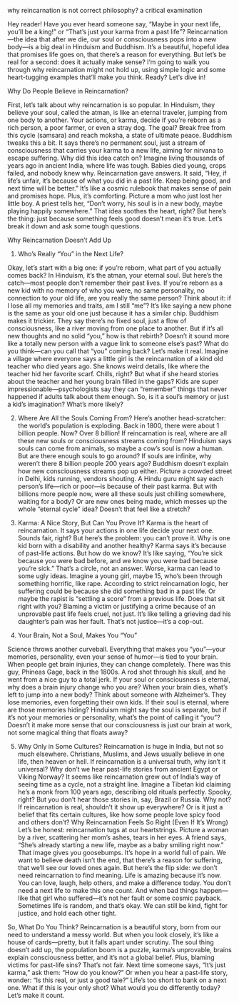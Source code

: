 why reincarnation is not correct philosophy? a critical examination

Hey reader! Have you ever heard someone say, “Maybe in your next life, you’ll be a king!” or “That’s just your karma from a past life”? Reincarnation—the idea that after we die, our soul or consciousness pops into a new body—is a big deal in Hinduism and Buddhism. It’s a beautiful, hopeful idea that promises life goes on, that there’s a reason for everything. But let’s be real for a second: does it actually make sense? I’m going to walk you through why reincarnation might not hold up, using simple logic and some heart-tugging examples that’ll make you think. Ready? Let’s dive in!


Why Do People Believe in Reincarnation?

First, let’s talk about why reincarnation is so popular. In Hinduism, they believe your soul, called the atman, is like an eternal traveler, jumping from one body to another. Your actions, or karma, decide if you’re reborn as a rich person, a poor farmer, or even a stray dog. The goal? Break free from this cycle (samsara) and reach moksha, a state of ultimate peace. Buddhism tweaks this a bit. It says there’s no permanent soul, just a stream of consciousness that carries your karma to a new life, aiming for nirvana to escape suffering.
Why did this idea catch on? Imagine living thousands of years ago in ancient India, where life was tough. Babies died young, crops failed, and nobody knew why. Reincarnation gave answers. It said, “Hey, if life’s unfair, it’s because of what you did in a past life. Keep being good, and next time will be better.” It’s like a cosmic rulebook that makes sense of pain and promises hope. Plus, it’s comforting. Picture a mom who just lost her little boy. A priest tells her, “Don’t worry, his soul is in a new body, maybe playing happily somewhere.” That idea soothes the heart, right?
But here’s the thing: just because something feels good doesn’t mean it’s true. Let’s break it down and ask some tough questions.

Why Reincarnation Doesn’t Add Up

1. Who’s Really “You” in the Next Life?

Okay, let’s start with a big one: if you’re reborn, what part of you actually comes back? In Hinduism, it’s the atman, your eternal soul. But here’s the catch—most people don’t remember their past lives. If you’re reborn as a new kid with no memory of who you were, no same personality, no connection to your old life, are you really the same person? Think about it: if I lose all my memories and traits, am I still “me”? It’s like saying a new phone is the same as your old one just because it has a similar chip.
Buddhism makes it trickier. They say there’s no fixed soul, just a flow of consciousness, like a river moving from one place to another. But if it’s all new thoughts and no solid “you,” how is that rebirth? Doesn’t it sound more like a totally new person with a vague link to someone else’s past? What do you think—can you call that “you” coming back?
Let’s make it real. Imagine a village where everyone says a little girl is the reincarnation of a kind old teacher who died years ago. She knows weird details, like where the teacher hid her favorite scarf. Chills, right? But what if she heard stories about the teacher and her young brain filled in the gaps? Kids are super impressionable—psychologists say they can “remember” things that never happened if adults talk about them enough. So, is it a soul’s memory or just a kid’s imagination? What’s more likely?


2. Where Are All the Souls Coming From?
Here’s another head-scratcher: the world’s population is exploding. Back in 1800, there were about 1 billion people. Now? Over 8 billion! If reincarnation is real, where are all these new souls or consciousness streams coming from? Hinduism says souls can come from animals, so maybe a cow’s soul is now a human. But are there enough souls to go around? If souls are infinite, why weren’t there 8 billion people 200 years ago? Buddhism doesn’t explain how new consciousness streams pop up either.
Picture a crowded street in Delhi, kids running, vendors shouting. A Hindu guru might say each person’s life—rich or poor—is because of their past karma. But with billions more people now, were all these souls just chilling somewhere, waiting for a body? Or are new ones being made, which messes up the whole “eternal cycle” idea? Doesn’t that feel like a stretch?


3. Karma: A Nice Story, But Can You Prove It?
Karma is the heart of reincarnation. It says your actions in one life decide your next one. Sounds fair, right? But here’s the problem: you can’t prove it. Why is one kid born with a disability and another healthy? Karma says it’s because of past-life actions. But how do we know? It’s like saying, “You’re sick because you were bad before, and we know you were bad because you’re sick.” That’s a circle, not an answer.
Worse, karma can lead to some ugly ideas. Imagine a young girl, maybe 15, who’s been through something horrific, like rape. According to strict reincarnation logic, her suffering could be because she did something bad in a past life. Or maybe the rapist is “settling a score” from a previous life. Does that sit right with you? Blaming a victim or justifying a crime because of an unprovable past life feels cruel, not just. It’s like telling a grieving dad his daughter’s pain was her fault. That’s not justice—it’s a cop-out.


4. Your Brain, Not a Soul, Makes You “You”

Science throws another curveball. Everything that makes you “you”—your memories, personality, even your sense of humor—is tied to your brain. When people get brain injuries, they can change completely. There was this guy, Phineas Gage, back in the 1800s. A rod shot through his skull, and he went from a nice guy to a total jerk. If your soul or consciousness is eternal, why does a brain injury change who you are? When your brain dies, what’s left to jump into a new body?
Think about someone with Alzheimer’s. They lose memories, even forgetting their own kids. If their soul is eternal, where are those memories hiding? Hinduism might say the soul is separate, but if it’s not your memories or personality, what’s the point of calling it “you”? Doesn’t it make more sense that our consciousness is just our brain at work, not some magical thing that floats away?


5. Why Only in Some Cultures?
Reincarnation is huge in India, but not so much elsewhere. Christians, Muslims, and Jews usually believe in one life, then heaven or hell. If reincarnation is a universal truth, why isn’t it universal? Why don’t we hear past-life stories from ancient Egypt or Viking Norway? It seems like reincarnation grew out of India’s way of seeing time as a cycle, not a straight line.
Imagine a Tibetan kid claiming he’s a monk from 100 years ago, describing old rituals perfectly. Spooky, right? But you don’t hear those stories in, say, Brazil or Russia. Why not? If reincarnation is real, shouldn’t it show up everywhere? Or is it just a belief that fits certain cultures, like how some people love spicy food and others don’t?
Why Reincarnation Feels So Right (Even If It’s Wrong)
Let’s be honest: reincarnation tugs at our heartstrings. Picture a woman by a river, scattering her mom’s ashes, tears in her eyes. A friend says, “She’s already starting a new life, maybe as a baby smiling right now.” That image gives you goosebumps. It’s hope in a world full of pain. We want to believe death isn’t the end, that there’s a reason for suffering, that we’ll see our loved ones again.
But here’s the flip side: we don’t need reincarnation to find meaning. Life is amazing because it’s now. You can love, laugh, help others, and make a difference today. You don’t need a next life to make this one count. And when bad things happen—like that girl who suffered—it’s not her fault or some cosmic payback. Sometimes life is random, and that’s okay. We can still be kind, fight for justice, and hold each other tight.


So, What Do You Think?
Reincarnation is a beautiful story, born from our need to understand a messy world. But when you look closely, it’s like a house of cards—pretty, but it falls apart under scrutiny. The soul thing doesn’t add up, the population boom is a puzzle, karma’s unprovable, brains explain consciousness better, and it’s not a global belief. Plus, blaming victims for past-life sins? That’s not fair.
Next time someone says, “It’s just karma,” ask them: “How do you know?” Or when you hear a past-life story, wonder: “Is this real, or just a good tale?” Life’s too short to bank on a next one. What if this is your only shot? What would you do differently today? Let’s make it count.
